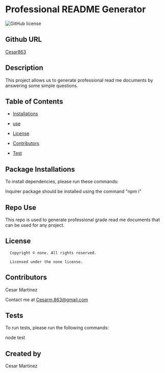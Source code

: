 # Professional README Generator
![GitHub license](https://img.shields.io/badge/license-none-blue.svg)

## Github URL

[Cesar863](https://github.com/Cesar863/)

## Description

This project allows us to generate professional read me documents by answering some simple questions.

## Table of Contents

* [Installations](#package-installations)

* [use](#repo-use)

* [License](#license)

* [Contributors](#contributors)

* [Test](#tests)

## Package Installations

To install dependencies, please run these commands:

Inquirer package should be installed using the command "npm i"

## Repo Use

This repo is used to generate professional grade read me documents that can be used for any project.

## License 
      
      Copyright © none. All rights reserved.
      
      Licensed under the none license.

## Contributors

Cesar Martinez

Contact me at Cesarm.863@gmail.com

## Tests

To run tests, please run the following commands:

node test

## Created by 

Cesar Martinez
